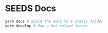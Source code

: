 # SEEDS Docs

```bash
yarn docs # Build the docs to a static folder
yarn develop # Run a hot reload server
```
